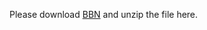 Please download [BBN](https://drive.google.com/file/d/0B2ke42d0kYFfdVk2ZkJ6TGRzR2M/view?usp=sharing) and unzip the file here.